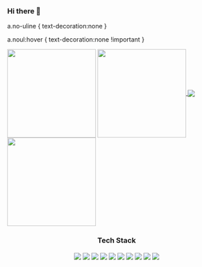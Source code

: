 ### Hi there 👋


a.no-uline { text-decoration:none }

a.noul:hover { text-decoration:none !important }



<a href="https://github.com/anuraghazra/github-readme-stats">
  <img height="204" align="center" src="https://github-readme-stats.vercel.app/api?username=Lee-Minhoon&count_private=true&show_icons=true&theme=graywhite" /></a>
<a href="https://github.com/anuraghazra/github-readme-stats">
  <img height="204" align="center" src="https://github-readme-stats.vercel.app/api/top-langs/?username=Lee-Minhoon&langs_count=10&layout=compact&show_icons=true&theme=graywhite" />
</a>

<a href="https://github.com/anuraghazra/convoychat">
  <img border="0" align="center" src="https://github-readme-stats.vercel.app/api/pin/?username=anuraghazra&repo=convoychat" />
</a>
<a href="https://github.com/anuraghazra/github-readme-stats">
  <img height="204" align="center" src="https://github-readme-stats.vercel.app/api?username=Lee-Minhoon&count_private=true&show_icons=true&theme=graywhite" />
</a>


<div align="center">
  <h3>Tech Stack</h3>
  <img align="center" src="https://img.shields.io/badge/C-A8B9CC?style=flat-square&logo=C&logoColor=white" /></a>
  <img align="center" src="https://img.shields.io/badge/C++-00599C?style=flat-square&logo=C%2B%2B&logoColor=white" /></a>
  <img align="center" src="https://img.shields.io/badge/Java-007396?style=flat-square&logo=Java&logoColor=white" /></a>
  <img align="center" src="https://img.shields.io/badge/Python-3766AB?style=flat-square&logo=Python&logoColor=white" /></a>
  <img align="center" src="https://img.shields.io/badge/HTML-E34F26?style=flat-square&logo=HTML5&logoColor=white" /></a>
  <img align="center" src="https://img.shields.io/badge/CSS-1572B6?style=flat-square&logo=CSS3&logoColor=white" /></a>
  <img align="center" src="https://img.shields.io/badge/JavaScript-F7DF1E?style=flat-square&logo=JavaScript&logoColor=white" /></a>
  <img align="center" src="https://img.shields.io/badge/PHP-777BB4?style=flat-square&logo=PHP&logoColor=white" /></a>
  <img align="center" src="https://img.shields.io/badge/MySQL-4479A1?style=flat-square&logo=MySQL&logoColor=white" /></a>
  <img align="center" src="https://img.shields.io/badge/R-276DC3?style=flat-square&logo=R&logoColor=white" /></a>
</div>

<!--
**Lee-Minhoon/Lee-Minhoon** is a ✨ _special_ ✨ repository because its `README.md` (this file) appears on your GitHub profile.

Here are some ideas to get you started:

- 🔭 I’m currently working on ...
- 🌱 I’m currently learning ...
- 👯 I’m looking to collaborate on ...
- 🤔 I’m looking for help with ...
- 💬 Ask me about ...
- 📫 How to reach me: ...
- 😄 Pronouns: ...
- ⚡ Fun fact: ...
-->

